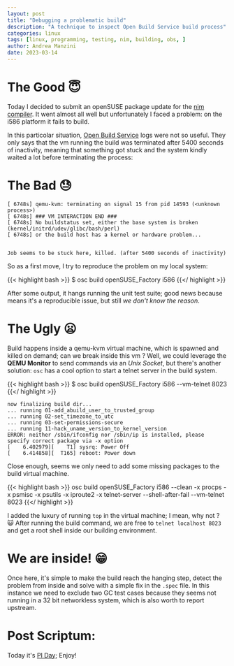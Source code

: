 ```yaml
---
layout: post
title: "Debugging a problematic build"
description: "A technique to inspect Open Build Service build process"
categories: linux
tags: [linux, programming, testing, nim, building, obs, ]
author: Andrea Manzini
date: 2023-03-14
---
```


# The Good  :innocent:
Today I decided to submit an openSUSE package update for the [nim compiler](https://nim-lang.org/). 
It went almost all well but unfortunately I faced a problem: on the i586 platform it fails to build. 

<!--more-->

In this particolar situation, [Open Build Service](https://build.opensuse.org/) logs were not so useful. They only says that the vm running the build was terminated after 5400 seconds of inactivity, meaning that something got stuck and the system kindly waited a lot before terminating the process:

# The Bad :sweat:

    [ 6748s] qemu-kvm: terminating on signal 15 from pid 14593 (<unknown process>)
    [ 6748s] ### VM INTERACTION END ###
    [ 6748s] No buildstatus set, either the base system is broken (kernel/initrd/udev/glibc/bash/perl)
    [ 6748s] or the build host has a kernel or hardware problem...


    Job seems to be stuck here, killed. (after 5400 seconds of inactivity)

So as a first move, I try to reproduce the problem on my local system:

{{< highlight bash >}}
$ osc build openSUSE_Factory i586
{{</ highlight >}}

After some output, it hangs running the unit test suite; good news because means it's a reproducible issue, but still *we don't know the reason*. 

# The Ugly :frowning:

Build happens inside a qemu-kvm virtual machine, which is spawned and killed on demand; can we break inside this vm ?
Well, we could leverage the **QEMU Monitor** to send commands via an *Unix Socket*, but there's another solution: `osc` has a cool option to start a telnet server in the build system.

{{< highlight bash >}}
$ osc build openSUSE_Factory i586 --vm-telnet 8023
{{</ highlight >}}

    now finalizing build dir...
    ... running 01-add_abuild_user_to_trusted_group
    ... running 02-set_timezone_to_utc
    ... running 03-set-permissions-secure
    ... running 11-hack_uname_version_to_kernel_version
    ERROR: neither /sbin/ifconfig nor /sbin/ip is installed, please specify correct package via -x option
    [    6.402979][    T1] sysrq: Power Off
    [    6.414858][  T165] reboot: Power down

Close enough, seems we only need to add some missing packages to the build virtual machine.

{{< highlight bash >}}
osc build openSUSE_Factory i586 --clean -x procps -x psmisc -x psutils -x iproute2 -x telnet-server --shell-after-fail --vm-telnet 8023
{{</ highlight >}}

I added the luxury of running `top` in the virtual machine; I mean, why not ? :smiley_cat:
After running the build command, we are free to `telnet localhost 8023` and get a root shell inside our building environment.

# We are inside! :grin:
Once here, it's simple to make the build reach the hanging step, detect the problem from inside and solve with a simple fix in the `.spec` file. 
In this instance we need to exclude two GC test cases because they seems not running in a 32 bit networkless system, which is also worth to report upstream.

# Post Scriptum:
Today it's [PI Day](https://en.wikipedia.org/wiki/Pi_Day); Enjoy!